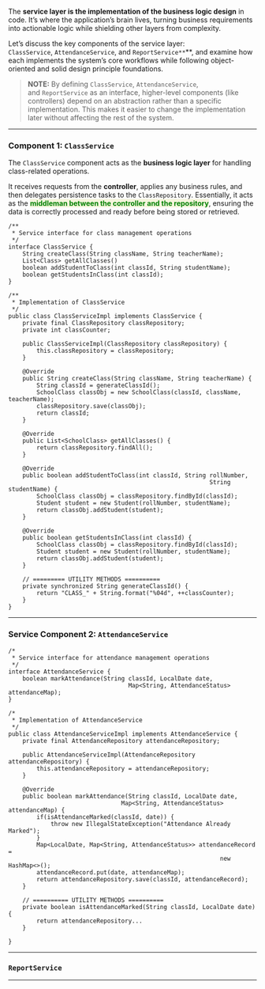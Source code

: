 
The **service layer is the implementation of the business logic design** in code. It’s where the application’s brain lives, turning business requirements into actionable logic while shielding other layers from complexity.

Let’s discuss the key components of the service layer: `ClassService`, `AttendanceService`, and `ReportService**`**, and examine how each implements the system’s core workflows while following object-oriented and solid design principle foundations.

> **NOTE:** By defining `ClassService`, `AttendanceService`, and `ReportService` as an interface, higher-level components (like controllers) depend on an abstraction rather than a specific implementation. This makes it easier to change the implementation later without affecting the rest of the system.
 
---
### Component 1: `ClassService`

The `ClassService` component acts as the **business logic layer** for handling class-related operations.  

It receives requests from the **controller**, applies any business rules, and then delegates persistence tasks to the `ClassRepository`.  Essentially, it acts as the <span style="color:green;font-weight:bold;background:beige;">middleman between the controller and the repository</span>, ensuring the data is correctly processed and ready before being stored or retrieved.

```
/**
 * Service interface for class management operations
 */
interface ClassService {
	String createClass(String className, String teacherName);
	List<Class> getAllClasses()
	boolean addStudentToClass(int classId, String studentName);
	boolean getStudentsInClass(int classId);
}
```

```
/**
 * Implementation of ClassService
 */
public class ClassServiceImpl implements ClassService {
	private final ClassRepository classRepository;
	private int classCounter;

	public ClassServiceImpl(ClassRepository classRepository) {
		this.classRepository = classRepository;
	}

	@Override
	public String createClass(String className, String teacherName) {
		String classId = generateClassId();
		SchoolClass classObj = new SchoolClass(classId, className, teacherName);
		classRepository.save(classObj);
		return classId;
	}

	@Override
	public List<SchoolClass> getAllClasses() {
		return classRepository.findAll();
	}

	@Override
	public boolean addStudentToClass(int classId, String rollNumber, 
	                                                     String studentName) {
		SchoolClass classObj = classRepository.findById(classId);
		Student student = new Student(rollNumber, studentName);
		return classObj.addStudent(student);	
	}

	@Override
	public boolean getStudentsInClass(int classId) {
		SchoolClass classObj = classRepository.findById(classId);
		Student student = new Student(rollNumber, studentName);
		return classObj.addStudent(student);	
	}

	// ========= UTILITY METHODS ==========
	private synchronized String generateClassId() {
		return "CLASS_" + String.format("%04d", ++classCounter);
	}
}
```

---
### Service Component 2: `AttendanceService`

```
/*
 * Service interface for attendance management operations
 */
interface AttendanceService {
	boolean markAttendance(String classId, LocalDate date, 
	                              Map<String, AttendanceStatus> attendanceMap);
}
```

```
/*
 * Implementation of AttendanceService
 */
public class AttendanceServiceImpl implements AttendanceService {
	private final AttendanceRepository attendanceRepository;

	public AttendanceServiceImpl(AttendanceRepository attendanceRepository) {
		this.attendanceRepository = attendanceRepository;
	}

	@Override
	public boolean markAttendance(String classId, LocalDate date, 
	                            Map<String, AttendanceStatus> attendanceMap) {
		if(isAttendanceMarked(classId, date)) {
			throw new IllegalStateException("Attendance Already Marked");
		}
		Map<LocalDate, Map<String, AttendanceStatus>> attendanceRecord = 
															new HashMap<>();
		attendanceRecord.put(date, attendanceMap);
		return attendanceRepository.save(classId, attendanceRecord);
	}

	// ========== UTILITY METHODS ==========
	private boolean isAttendanceMarked(String classId, LocalDate date) {
		return attendanceRepository...
	}

}
```

---
### `ReportService`

---
